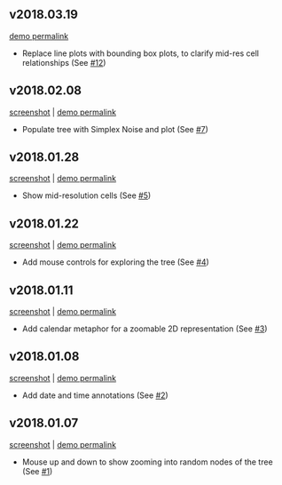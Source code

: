 ## v2018.03.19

[demo permalink][demo-2018-03-19]

* Replace line plots with bounding box plots, to clarify mid-res cell relationships (See [#12](https://github.com/PingThingsIO/btrdb-explained/pull/12))

[demo-2018-03-19]: http://btrdb-viz-2018-03-19.surge.sh

## v2018.02.08

[screenshot][screenshot-2018-02-08] | [demo permalink][demo-2018-02-08]

* Populate tree with Simplex Noise and plot (See [#7](https://github.com/PingThingsIO/btrdb-explained/pull/7))

[screenshot-2018-02-08]: https://user-images.githubusercontent.com/116838/35985837-2b30fb54-0cbd-11e8-86f7-705ced580456.gif
[demo-2018-02-08]: http://btrdb-viz-2018-02-08.surge.sh

## v2018.01.28

[screenshot][screenshot-2018-01-28] | [demo permalink][demo-2018-01-28]

* Show mid-resolution cells (See [#5](https://github.com/PingThingsIO/btrdb-explained/pull/5))

[screenshot-2018-01-28]: https://user-images.githubusercontent.com/116838/35482932-55640df4-0401-11e8-932a-da14fa03b7ae.gif
[demo-2018-01-28]: http://btrdb-viz-2018-01-28.surge.sh

## v2018.01.22

[screenshot][screenshot-2018-01-22] | [demo permalink][demo-2018-01-22]

* Add mouse controls for exploring the tree (See [#4](https://github.com/PingThingsIO/btrdb-explained/pull/4))

[screenshot-2018-01-22]: https://user-images.githubusercontent.com/116838/35245661-a2e4ad26-ff89-11e7-83a2-4db239a4ed4a.gif
[demo-2018-01-22]: http://btrdb-viz-2018-01-22.surge.sh

## v2018.01.11

[screenshot][screenshot-2018-01-11] | [demo permalink][demo-2018-01-11]

* Add calendar metaphor for a zoomable 2D representation (See [#3](https://github.com/PingThingsIO/btrdb-explained/pull/3))

[screenshot-2018-01-11]: https://user-images.githubusercontent.com/116838/34836478-9ed6755e-f6bd-11e7-8895-353dfdfbc2cc.gif
[demo-2018-01-11]: http://btrdb-viz-2018-01-11.surge.sh

## v2018.01.08

[screenshot][screenshot-2018-01-08] | [demo permalink][demo-2018-01-08]

* Add date and time annotations (See [#2](https://github.com/PingThingsIO/btrdb-explained/pull/2))

[screenshot-2018-01-08]: https://user-images.githubusercontent.com/116838/34710929-d4f974e2-f4e2-11e7-8ccf-87fda093b2a5.gif
[demo-2018-01-08]: http://btrdb-viz-2018-01-08.surge.sh/

## v2018.01.07

[screenshot][screenshot-2018-01-07] | [demo permalink][demo-2018-01-07]

* Mouse up and down to show zooming into random nodes of the tree (See [#1](https://github.com/PingThingsIO/btrdb-explained/pull/1))

[screenshot-2018-01-07]: https://user-images.githubusercontent.com/116838/34665780-2b68bb38-f427-11e7-96c1-95c80ed3f39c.gif
[demo-2018-01-07]: http://btrdb-viz-2018-01-07.surge.sh/

